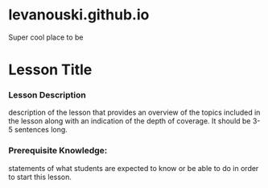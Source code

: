 # levanouski.github.io
Super cool place to be

# Lesson Title
### Lesson Description
<p>description of the lesson that provides an overview of the topics included in the lesson along with an indication of the depth of coverage.  It should be 3-5 sentences long.</p>

<h3>Prerequisite Knowledge:</h3>
<p>statements of what students are expected to know or be able to do in order to start this lesson. </p>








